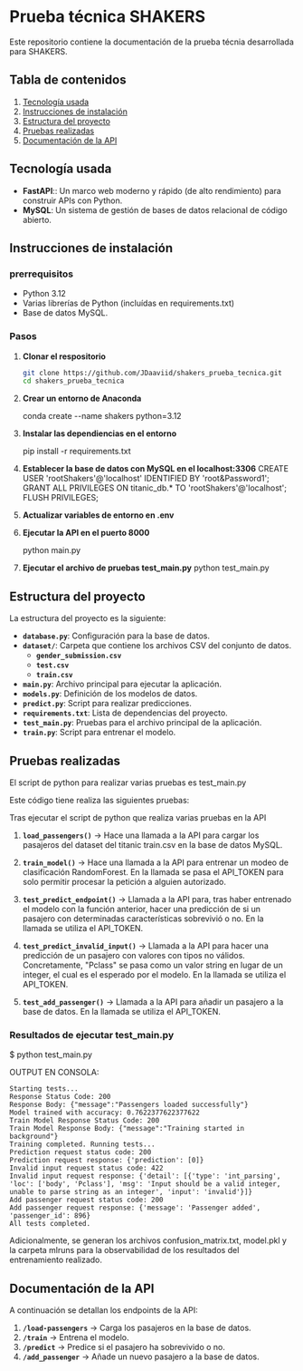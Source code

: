 # Prueba técnica SHAKERS

Este repositorio contiene la documentación de la prueba técnia desarrollada para SHAKERS.

## Tabla de contenidos
1. [Tecnología usada](#tecnología-usada)
2. [Instrucciones de instalación](#instrucciones-de-instalación)
3. [Estructura del proyecto](#estructura-del-proyecto)
4. [Pruebas realizadas](#pruebas-realizadas)
5. [Documentación de la API](#documentación-de-la-api)


## Tecnología usada

- **FastAPI**:: Un marco web moderno y rápido (de alto rendimiento) para construir APIs con Python.
- **MySQL**: Un sistema de gestión de bases de datos relacional de código abierto.


## Instrucciones de instalación

### prerrequisitos

- Python 3.12
- Varias librerías de Python (incluídas en requirements.txt)
- Base de datos MySQL.



### Pasos

1. **Clonar el respositorio**

    ```sh
    git clone https://github.com/JDaaviid/shakers_prueba_tecnica.git
    cd shakers_prueba_tecnica
    ```
2. **Crear un entorno de Anaconda**

    conda create --name shakers python=3.12


3. **Instalar las dependiencias en el entorno**

    pip install -r requirements.txt

4. **Establecer la base de datos con MySQL en el localhost:3306**
    CREATE USER 'rootShakers'@'localhost' IDENTIFIED BY 'root&Password1';
    GRANT ALL PRIVILEGES ON titanic_db.* TO 'rootShakers'@'localhost';
    FLUSH PRIVILEGES;

5. **Actualizar variables de entorno en .env**

4. **Ejecutar la API en el puerto 8000**

    python main.py

5. **Ejecutar el archivo de pruebas test_main.py**
    python test_main.py


## Estructura del proyecto

La estructura del proyecto es la siguiente:

- **`database.py`**: Configuración para la base de datos.
- **`dataset/`**: Carpeta que contiene los archivos CSV del conjunto de datos.
  - **`gender_submission.csv`**
  - **`test.csv`**
  - **`train.csv`**
- **`main.py`**: Archivo principal para ejecutar la aplicación.
- **`models.py`**: Definición de los modelos de datos.
- **`predict.py`**: Script para realizar predicciones.
- **`requirements.txt`**: Lista de dependencias del proyecto.
- **`test_main.py`**: Pruebas para el archivo principal de la aplicación.
- **`train.py`**: Script para entrenar el modelo.


## Pruebas realizadas
El script de python para realizar varias pruebas es test_main.py

Este código tiene realiza las siguientes pruebas:

Tras ejecutar el script de python que realiza varias pruebas en la API
1. **`load_passengers()`** -> Hace una llamada a la API para cargar los pasajeros del dataset del titanic train.csv en la base de datos MySQL.

2. **`train_model()`** -> Hace una llamada a la API para entrenar un modeo de clasificación RandomForest. En la llamada se pasa el API_TOKEN para solo permitir procesar la petición a alguien autorizado.

3. **`test_predict_endpoint()`** -> Llamada a la API para, tras haber entrenado el modelo con la función anterior, hacer una predicción de si un pasajero con determinadas características sobrevivió o no. En la llamada se utiliza el API_TOKEN.

4. **`test_predict_invalid_input()`** -> Llamada a la API para hacer una predicción de un pasajero con valores con tipos no válidos. Concretamente, "Pclass" se pasa como un valor string en lugar de un integer, el cual es el esperado por el modelo. En la llamada se utiliza el API_TOKEN.

5. **`test_add_passenger()`** -> Llamada a la API para añadir un pasajero a la base de datos. En la llamada se utiliza el API_TOKEN.


### Resultados de ejecutar test_main.py
$ python test_main.py 

OUTPUT EN CONSOLA:
```
Starting tests...
Response Status Code: 200
Response Body: {"message":"Passengers loaded successfully"}
Model trained with accuracy: 0.7622377622377622
Train Model Response Status Code: 200
Train Model Response Body: {"message":"Training started in background"}
Training completed. Running tests...
Prediction request status code: 200
Prediction request response: {'prediction': [0]}
Invalid input request status code: 422
Invalid input request response: {'detail': [{'type': 'int_parsing', 'loc': ['body', 'Pclass'], 'msg': 'Input should be a valid integer, unable to parse string as an integer', 'input': 'invalid'}]}
Add passenger request status code: 200
Add passenger request response: {'message': 'Passenger added', 'passenger_id': 896}
All tests completed.
```

Adicionalmente, se generan los archivos confusion_matrix.txt, model.pkl y la carpeta mlruns para la observabilidad de los resultados del entrenamiento realizado.


## Documentación de la API

A continuación se detallan los endpoints de la API:

1. **`/load-passengers`** -> Carga los pasajeros en la base de datos.
2. **`/train`** -> Entrena el modelo.
3. **`/predict`** -> Predice si el pasajero ha sobrevivido o no.
4. **`/add_passenger`** -> Añade un nuevo pasajero a la base de datos.





